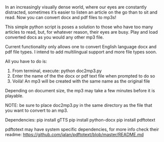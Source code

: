 In an increasingly visually dense world, where our eyes are constantly distracted, 
sometimes it’s easier to listen an article on the go than to sit and read. Now you can convert docx and pdf files to mp3s!

This simple python script is poses a solution to those who have too many articles to read, but, for whatever reason, their eyes are busy. 
Play and load converted docs as you would any other mp3 file. 

Current functionality only allows one to convert English language docx and pdf file types. 
I intend to add multilingual support and more file types soon.  

All you have to do is:

1. From terminal, execute: python doc2mp3.py 
2. Enter the name of the the docx or pdf text file when prompted to do so
3. Voilà! An mp3 will be created with the same name as the original file

Depending on document size, the mp3 may take a few minutes before it is playable.  

NOTE: be sure to place doc2mp3.py in the same directory as the file that you want to convert to an mp3. 


Dependencies: 
pip install gTTS 
pip install python-docx
pip install pdftotext 

pdftotext may have system specific dependencies, for more info check their readme: https://github.com/jalan/pdftotext/blob/master/README.md
